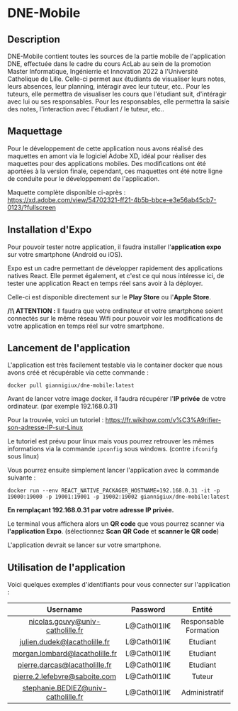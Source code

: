# DNE-Mobile

## Description

DNE-Mobile contient toutes les sources de la partie mobile de l'application DNE, effectuée dans le cadre du cours AcLab au sein de la promotion Master Informatique, Ingénierrie et Innovation 2022 à l'Université Catholique de Lille.
Celle-ci permet aux étudiants de visualiser leurs notes, leurs absences, leur planning, intéragir avec leur tuteur, etc..
Pour les tuteurs, elle permettra de visualiser les cours que l'étudiant suit, d'intéragir avec lui ou ses responsables.
Pour les responsables, elle permettra la saisie des notes, l'interaction avec l'étudiant / le tuteur, etc..

## Maquettage

Pour le développement de cette application nous avons réalisé des maquettes en amont via le logiciel Adobe XD, idéal pour réaliser des maquettes pour des applications mobiles. Des modifications ont été aportées à la version finale, cependant, ces maquettes ont été notre ligne de conduite pour le développement de l'application.

Maquette complète disponible ci-après : https://xd.adobe.com/view/54702321-ff21-4b5b-bbce-e3e56ab45cb7-0123/?fullscreen

## Installation d'Expo

Pour pouvoir tester notre application, il faudra installer l'**application expo** sur votre smartphone (Android ou iOS).

Expo est un cadre permettant de développer rapidement des applications natives React. Elle permet également, et c'est ce qui nous intéresse ici, de tester une application React en temps réel sans avoir à la déployer.

Celle-ci est disponible directement sur le **Play Store** ou l'**Apple Store**.

**/!\ ATTENTION :** Il faudra que votre ordinateur et votre smartphone soient connectés sur le même réseau Wifi pour pouvoir voir les modifications de votre application en temps réel sur votre smartphone.

## Lancement de l'application

L'application est très facilement testable via le container docker que nous avons créé et récupérable via cette commande :

```
docker pull giannigiux/dne-mobile:latest
```

Avant de lancer votre image docker, il faudra récupérer l'**IP privée** de votre ordinateur. (par exemple 192.168.0.31)

Pour la trouvée, voici un tutoriel : https://fr.wikihow.com/v%C3%A9rifier-son-adresse-IP-sur-Linux

Le tutoriel est prévu pour linux mais vous pourrez retrouver les mêmes informations via la commande `ipconfig` sous windows. (contre `ifconifg` sous linux)

Vous pourrez ensuite simplement lancer l'application avec la commande suivante :

```
docker run --env REACT_NATIVE_PACKAGER_HOSTNAME=192.168.0.31 -it -p 19000:19000 -p 19001:19001 -p 19002:19002 giannigiux/dne-mobile:latest
```

**En remplaçant 192.168.0.31 par votre adresse IP privée.**

Le terminal vous affichera alors un **QR code** que vous pourrez scanner via **l'application Expo**. (sélectionnez **Scan QR Code** et **scanner le QR code**)

L'application devrait se lancer sur votre smartphone.

## Utilisation de l'application

Voici quelques exemples d'identifiants pour vous connecter sur l'application :

|Username|Password|Entité|
|:-:|:-:|:-:|
|nicolas.gouvy@univ-catholille.fr|L@Cath0l1ll€|Responsable Formation|
|julien.dudek@lacatholille.fr|L@Cath0l1ll€|Etudiant|
|morgan.lombard@lacatholille.fr|L@Cath0l1ll€|Etudiant|
|pierre.darcas@lacatholille.fr|L@Cath0l1ll€|Etudiant|
|pierre.2.lefebvre@saboite.com|L@Cath0l1ll€|Tuteur|
|stephanie.BEDIEZ@univ-catholille.fr|L@Cath0l1ll€|Administratif|
